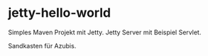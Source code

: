 jetty-hello-world
=================

Simples Maven Projekt mit Jetty.
Jetty Server mit Beispiel Servlet.

Sandkasten für Azubis.
